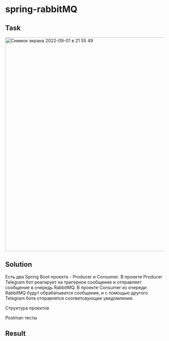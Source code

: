# spring-rabbitMQ
## Task
<img width="679" alt="Снимок экрана 2022-09-01 в 21 55 49" src="https://user-images.githubusercontent.com/85234616/187991318-1505f63f-4d88-4909-bc68-8d1d2a044d0a.png">

## Solution
Есть два Spring Boot проекта - Producer  и Consumer. 
В проекте Producer Telegram бот реагирует на тригерное сообщение и отправляет сообщение в очередь RabbitMQ. 
В проекте Consumer из очереди RabbitMQ будут обрабатыватся сообщения, и с помощью другого Telegram бота отправлятся соответсвующие уведомления. 

Структура проектов




Postman тесты

## Result

